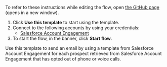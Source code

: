 To refer to these instructions while editing the flow, open [the GitHub page](https://github.com/ot4i/app-connect-templates/tree/main/resources/markdown/Send%20an%20email%20using%20a%20template%20from%20Salesforce%20Account%20Engagement%20for%20each%20Salesforce%20Account%20Engagement%20prospect_instructions.md) (opens in a new window).

1. Click **Use this template** to start using the template.
2. Connect to the following accounts by using your credentials:
   - [Salesforce Account Engagement](https://ibm.biz/acsalesforceae) 
3. To start the flow, in the banner, click **Start flow**.

Use this template to send an email by using a template from Salesforce Account Engagement for each prospect retrieved from Salesforce Account Engagement that has opted out of phone or voice calls.




